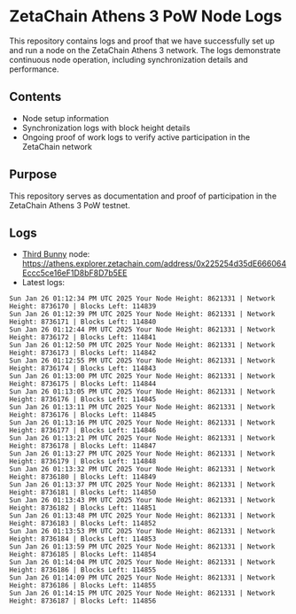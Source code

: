 # ZetaChain Athens 3 PoW Node Logs
This repository contains logs and proof that we have successfully set up and run a node on the ZetaChain Athens 3 network. The logs demonstrate continuous node operation, including synchronization details and performance.

## Contents
- Node setup information
- Synchronization logs with block height details
- Ongoing proof of work logs to verify active participation in the ZetaChain network

## Purpose
This repository serves as documentation and proof of participation in the ZetaChain Athens 3 PoW testnet.

## Logs

- [Third Bunny](https://thirdbunny.xyz/) node: https://athens.explorer.zetachain.com/address/0x225254d35dE666064Eccc5ce16eF1D8bF8D7b5EE
- Latest logs:
```
Sun Jan 26 01:12:34 PM UTC 2025 Your Node Height: 8621331 | Network Height: 8736170 | Blocks Left: 114839
Sun Jan 26 01:12:39 PM UTC 2025 Your Node Height: 8621331 | Network Height: 8736171 | Blocks Left: 114840
Sun Jan 26 01:12:44 PM UTC 2025 Your Node Height: 8621331 | Network Height: 8736172 | Blocks Left: 114841
Sun Jan 26 01:12:50 PM UTC 2025 Your Node Height: 8621331 | Network Height: 8736173 | Blocks Left: 114842
Sun Jan 26 01:12:55 PM UTC 2025 Your Node Height: 8621331 | Network Height: 8736174 | Blocks Left: 114843
Sun Jan 26 01:13:00 PM UTC 2025 Your Node Height: 8621331 | Network Height: 8736175 | Blocks Left: 114844
Sun Jan 26 01:13:05 PM UTC 2025 Your Node Height: 8621331 | Network Height: 8736176 | Blocks Left: 114845
Sun Jan 26 01:13:11 PM UTC 2025 Your Node Height: 8621331 | Network Height: 8736176 | Blocks Left: 114845
Sun Jan 26 01:13:16 PM UTC 2025 Your Node Height: 8621331 | Network Height: 8736177 | Blocks Left: 114846
Sun Jan 26 01:13:21 PM UTC 2025 Your Node Height: 8621331 | Network Height: 8736178 | Blocks Left: 114847
Sun Jan 26 01:13:27 PM UTC 2025 Your Node Height: 8621331 | Network Height: 8736179 | Blocks Left: 114848
Sun Jan 26 01:13:32 PM UTC 2025 Your Node Height: 8621331 | Network Height: 8736180 | Blocks Left: 114849
Sun Jan 26 01:13:37 PM UTC 2025 Your Node Height: 8621331 | Network Height: 8736181 | Blocks Left: 114850
Sun Jan 26 01:13:43 PM UTC 2025 Your Node Height: 8621331 | Network Height: 8736182 | Blocks Left: 114851
Sun Jan 26 01:13:48 PM UTC 2025 Your Node Height: 8621331 | Network Height: 8736183 | Blocks Left: 114852
Sun Jan 26 01:13:53 PM UTC 2025 Your Node Height: 8621331 | Network Height: 8736184 | Blocks Left: 114853
Sun Jan 26 01:13:59 PM UTC 2025 Your Node Height: 8621331 | Network Height: 8736185 | Blocks Left: 114854
Sun Jan 26 01:14:04 PM UTC 2025 Your Node Height: 8621331 | Network Height: 8736186 | Blocks Left: 114855
Sun Jan 26 01:14:09 PM UTC 2025 Your Node Height: 8621331 | Network Height: 8736186 | Blocks Left: 114855
Sun Jan 26 01:14:15 PM UTC 2025 Your Node Height: 8621331 | Network Height: 8736187 | Blocks Left: 114856
```
